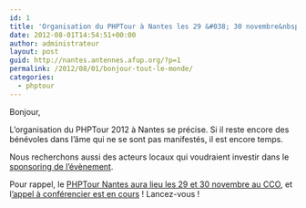 ```yaml
---
id: 1
title: 'Organisation du PHPTour à Nantes les 29 &#038; 30 novembre&nbsp;!'
date: 2012-08-01T14:54:51+00:00
author: administrateur
layout: post
guid: http://nantes.antennes.afup.org/?p=1
permalink: /2012/08/01/bonjour-tout-le-monde/
categories:
  - phptour
---
```

Bonjour,

L’organisation du PHPTour 2012 à Nantes se précise. Si il reste encore des bénévoles dans l’âme qui ne se sont pas manifestés, il est encore temps.

Nous recherchons aussi des acteurs locaux qui voudraient investir dans le [sponsoring de l’évènement](http://afup.org/pages/phptournantes2012/sponsors.php "Devenes sponsor du PHPTour Nantes 2012").

Pour rappel, le [PHPTour Nantes aura lieu les 29 et 30 novembre au CCO](http://afup.org/pages/phptournantes2012/ "PHPTour Nantes"), et l[’appel à conférencier est en cours](http://afup.org/pages/phptournantes2012/appel-a-conferenciers.php "Devenez conférencier au PHPTour 2012 à Nantes") ! Lancez-vous !